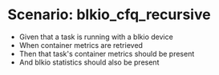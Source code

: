 # Scenario: blkio_cfq_recursive

- Given that a task is running with a blkio device
- When container metrics are retrieved
- Then that task's container metrics should be present
- And blkio statistics should also be present

